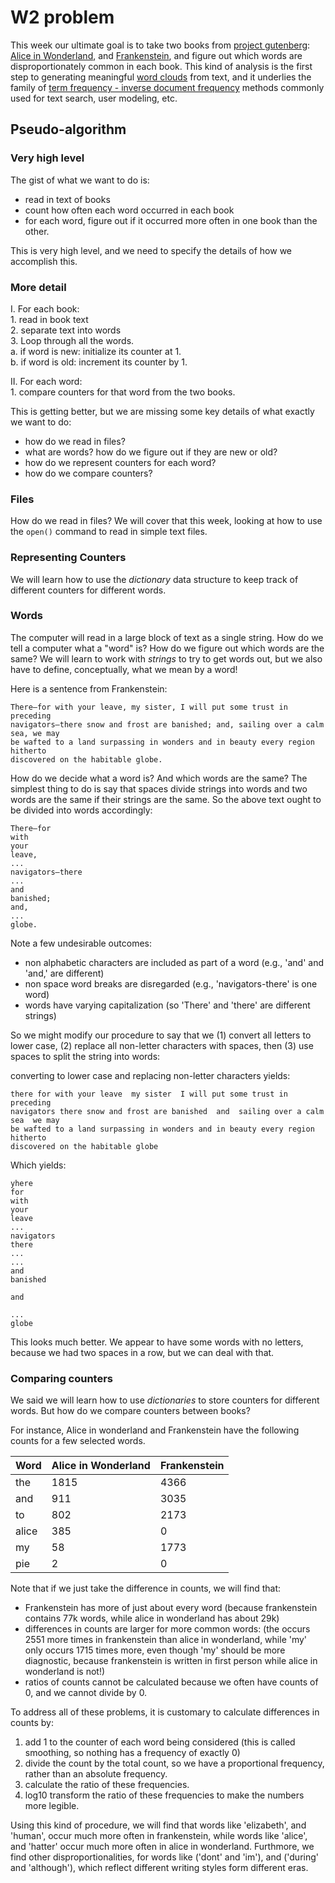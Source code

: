 # W2 problem

This week our ultimate goal is to take two books from [project gutenberg](https://www.gutenberg.org/): [Alice in Wonderland](https://www.gutenberg.org/ebooks/11), and [Frankenstein](https://www.gutenberg.org/ebooks/84), and figure out which words are disproportionately common in each book.  This kind of analysis is the first step to generating meaningful [word clouds](https://en.wikipedia.org/wiki/Tag_cloud) from text, and it underlies the family of [term frequency - inverse document frequency](https://en.wikipedia.org/wiki/Tf%E2%80%93idf) methods commonly used for text search, user modeling, etc.

  

## Pseudo-algorithm

### Very high level

The gist of what we want to do is: 

- read in text of books
- count how often each word occurred in each book 
- for each word, figure out if it occurred more often in one book than the other.

This is very high level, and we need to specify the details of how we accomplish this.

### More detail

I. For each book:   
    1. read in book text   
    2. separate text into words   
    3. Loop through all the words.       
        a. if word is new: initialize its counter at 1.     
        b. if word is old: increment its counter by 1.     

II. For each word:   
    1. compare counters for that word from the two books.

This is getting better, but we are missing some key details of what exactly we want to do:  
- how do we read in files?  
- what are words?  how do we figure out if they are new or old?  
- how do we represent counters for each word?
- how do we compare counters?

### Files

How do we read in files?  We will cover that this week, looking at how to use the `open()` command to read in simple text files.

### Representing Counters

We will learn how to use the *dictionary* data structure to keep track of different counters for different words.

### Words

The computer will read in a large block of text as a single string.  How do we tell a computer what a "word" is?  How do we figure out which words are the same?  We will learn to work with *strings* to try to get words out, but we also have to define, conceptually, what we mean by a word!

Here is a sentence from Frankenstein: 

```
There—for with your leave, my sister, I will put some trust in preceding 
navigators—there snow and frost are banished; and, sailing over a calm sea, we may 
be wafted to a land surpassing in wonders and in beauty every region hitherto 
discovered on the habitable globe.
```

How do we decide what a word is? And which words are the same? 
The simplest thing to do is say that spaces divide strings into words and two words are the same if their strings are the same. 
So the above text ought to be divided into words accordingly: 

```
There—for
with
your
leave,
...
navigators—there
...
and
banished;
and, 
...
globe.
```

Note a few undesirable outcomes:  
- non alphabetic characters are included as part of a word (e.g., 'and' and 'and,' are different)    
- non space word breaks are disregarded (e.g., 'navigators-there' is one word)   
- words have varying capitalization (so 'There' and 'there' are different strings)  

So we might modify our procedure to say that we (1) convert all letters to lower case, (2) replace all non-letter characters with spaces, then (3) use spaces to split the string into words:  

converting to lower case and replacing non-letter characters yields: 

```
there for with your leave  my sister  I will put some trust in preceding 
navigators there snow and frost are banished  and  sailing over a calm sea  we may 
be wafted to a land surpassing in wonders and in beauty every region hitherto 
discovered on the habitable globe 
```

Which yields:  

```
yhere 
for 
with 
your 
leave
...
navigators
there
...
...
and
banished

and

...
globe
```

This looks much better.  We appear to have some words with no letters, because we had two spaces in a row, but we can deal with that.  

### Comparing counters

We said we will learn how to use *dictionaries* to store counters for different words.  But how do we compare counters between books?

For instance, Alice in wonderland and Frankenstein have the following counts for a few selected words.  

| Word | Alice in Wonderland | Frankenstein |
|-----|-----|-----|
| the | 1815 | 4366 |
| and | 911 | 3035 |
| to | 802 | 2173 |
| alice | 385 | 0 |
| my | 58 | 1773 | 
| pie | 2 | 0 | 

Note that if we just take the difference in counts, we will find that:  
- Frankenstein has more of just about every word (because frankenstein contains 77k words, while alice in wonderland has about 29k)    
- differences in counts are larger for more common words: (the occurs 2551 more times in frankenstein than alice in wonderland, while 'my' only occurs 1715 times more, even though 'my' should be more diagnostic, because frankenstein is written in first person while alice in wonderland is not!)  
- ratios of counts cannot be calculated because we often have counts of 0, and we cannot divide by 0.  

To address all of these problems, it is customary to calculate differences in counts by:
1. add 1 to the counter of each word being considered (this is called smoothing, so nothing has a frequency of exactly 0)   
2. divide the count by the total count, so we have a proportional frequency, rather than an absolute frequency.  
3. calculate the ratio of these frequencies.  
4. log10 transform the ratio of these frequencies to make the numbers more legible.  

Using this kind of procedure, we will find that words like 'elizabeth', and 'human', occur much more often in frankenstein, while words like 'alice', and 'hatter' occur much more often in alice in wonderland.  Furthmore, we find other disproportionalities, for words like ('dont' and 'im'), and ('during' and 'although'), which reflect different writing styles form different eras.


